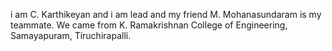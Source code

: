 i am C. Karthikeyan and i am lead and my friend M. Mohanasundaram is my teammate. We came from K. Ramakrishnan College of Engineering, Samayapuram, Tiruchirapalli.

